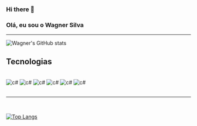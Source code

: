 ### Hi there 👋



### Olá, eu sou o Wagner Silva 
<hr>


![Wagner's GitHub stats](https://github-readme-stats.vercel.app/api?username=wagnerSfarias&show_icons=true&theme=radical)

## Tecnologias

<div style="display: inline_block"><br/>

<img align="center" alt="c#" src="https://img.shields.io/badge/C%23-239120?style=for-the-badge&logo=c-sharp&logoColor=white"/>

<img align="center" alt="c#" src="	https://img.shields.io/badge/React_Native-20232A?style=for-the-badge&logo=react&logoColor=61DAFB"/>

<img align="center" alt="c#" src="https://img.shields.io/badge/JavaScript-F7DF1E?style=for-the-badge&logo=javascript&logoColor=black"/>

<img align="center" alt="c#" src="https://img.shields.io/badge/HTML5-E34F26?style=for-the-badge&logo=html5&logoColor=white"/>
<img align="center" alt="c#" src="https://img.shields.io/badge/CSS3-1572B6?style=for-the-badge&logo=css3&logoColor=white"/>

<img align="center" alt="c#" src="https://img.shields.io/badge/Microsoft_SQL_Server-CC2927?style=for-the-badge&logo=microsoft-sql-server&logoColor=white"/>
</div>
<br/>
<hr/>
<br/>

[![Top Langs](https://github-readme-stats.vercel.app/api/top-langs/?username=wagnerSfarias)](https://github.com/anuraghazra/github-readme-stats)
